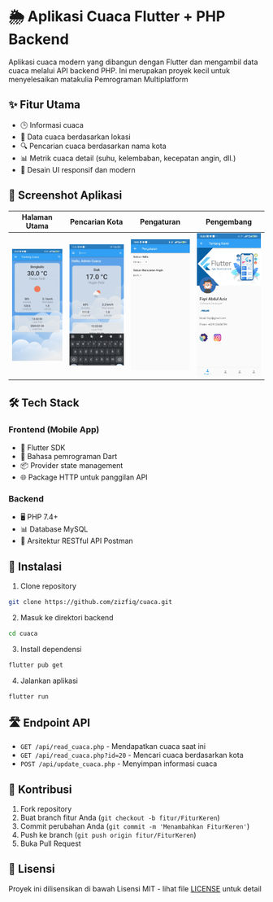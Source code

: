 # 🌦️ Aplikasi Cuaca Flutter + PHP Backend

Aplikasi cuaca modern yang dibangun dengan Flutter dan mengambil data cuaca melalui API backend PHP. Ini merupakan proyek kecil untuk menyelesaikan matakulia Pemrograman Multiplatform

## ✨ Fitur Utama

- 🕒 Informasi cuaca
- 📍 Data cuaca berdasarkan lokasi
- 🔍 Pencarian cuaca berdasarkan nama kota
- 📊 Metrik cuaca detail (suhu, kelembaban, kecepatan angin, dll.)
- 📱 Desain UI responsif dan modern

## 📸 Screenshot Aplikasi

| Halaman Utama               | Pencarian Kota               | Pengaturan                       | Pengembang                   |
|-----------------------------|------------------------------|----------------------------------|------------------------------|
| ![Home](images/home.jpg)    | ![Search](images/search.jpg) | ![Settings](images/settings.jpg) | ![SignUp](images/about.jpg) |

## 🛠️ Tech Stack

### Frontend (Mobile App)
- 📱 Flutter SDK
- 🎯 Bahasa pemrograman Dart
- 📦 Provider state management
- 🌐 Package HTTP untuk panggilan API

### Backend
- 🖥️ PHP 7.4+
- 📊 Database MySQL 
- 🔄 Arsitektur RESTful API Postman

## 🚀 Instalasi

1. Clone repository
```bash
git clone https://github.com/zizfiq/cuaca.git
```

2. Masuk ke direktori backend
```bash
cd cuaca
```

3. Install dependensi
```bash
flutter pub get
```

4. Jalankan aplikasi
```bash
flutter run
```

## 🛣️ Endpoint API

- `GET /api/read_cuaca.php` - Mendapatkan cuaca saat ini
- `GET /api/read_cuaca.php?id=20` - Mencari cuaca berdasarkan kota
- `POST /api/update_cuaca.php` - Menyimpan informasi cuaca

## 🤝 Kontribusi

1. Fork repository
2. Buat branch fitur Anda (`git checkout -b fitur/FiturKeren`)
3. Commit perubahan Anda (`git commit -m 'Menambahkan FiturKeren'`)
4. Push ke branch (`git push origin fitur/FiturKeren`)
5. Buka Pull Request

## 📄 Lisensi

Proyek ini dilisensikan di bawah Lisensi MIT - lihat file [LICENSE](LICENSE) untuk detail
